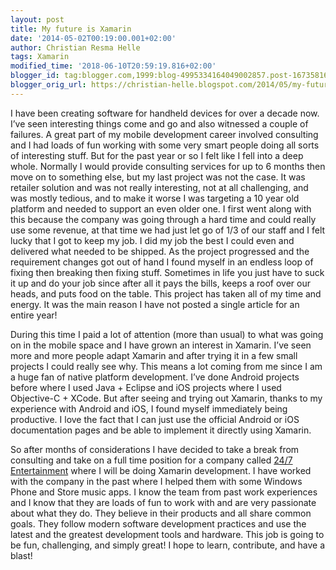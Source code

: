 ```yaml
---
layout: post
title: My future is Xamarin
date: '2014-05-02T00:19:00.001+02:00'
author: Christian Resma Helle
tags: Xamarin
modified_time: '2018-06-10T20:59:19.816+02:00'
blogger_id: tag:blogger.com,1999:blog-4995334164049002857.post-167358165868605425
blogger_orig_url: https://christian-helle.blogspot.com/2014/05/my-future-is-xamarin.html
---
```


I have been creating software for handheld devices for over a decade now. I’ve seen interesting things come and go and also witnessed a couple of failures. A great part of my mobile development career involved consulting and I had loads of fun working with some very smart people doing all sorts of interesting stuff. But for the past year or so I felt like I fell into a deep whole. Normally I would provide consulting services for up to 6 months then move on to something else, but my last project was not the case. It was retailer solution and was not really interesting, not at all challenging, and was mostly tedious, and to make it worse I was targeting a 10 year old platform and needed to support an even older one. I first went along with this because the company was going through a hard time and could really use some revenue, at that time we had just let go of 1/3 of our staff and I felt lucky that I got to keep my job. I did my job the best I could even and delivered what needed to be shipped. As the project progressed and the requirement changes got out of hand I found myself in an endless loop of fixing then breaking then fixing stuff. Sometimes in life you just have to suck it up and do your job since after all it pays the bills, keeps a roof over our heads, and puts food on the table. This project has taken all of my time and energy. It was the main reason I have not posted a single article for an entire year!

During this time I paid a lot of attention (more than usual) to what was going on in the mobile space and I have grown an interest in Xamarin. I’ve seen more and more people adapt Xamarin and after trying it in a few small projects I could really see why. This means a lot coming from me since I am a huge fan of native platform development. I’ve done Android projects before where I used Java + Eclipse and iOS projects where I used Objective-C + XCode. But after seeing and trying out Xamarin, thanks to my experience with Android and iOS, I found myself immediately being productive. I love the fact that I can just use the official Android or iOS documentation pages and be able to implement it directly using Xamarin. 

So after months of considerations I have decided to take a break from consulting and take on a full time position for a company called [24/7 Entertainment](https://www.crunchbase.com/organization/24-7-entertainment) where I will be doing Xamarin development. I have worked with the company in the past where I helped them with some Windows Phone and Store music apps. I know the team from past work experiences and I know that they are loads of fun to work with and are very passionate about what they do. They believe in their products and all share common goals. They follow modern software development practices and use the latest and the greatest development tools and hardware. This job is going to be fun, challenging, and simply great! I hope to learn, contribute, and have a blast!